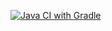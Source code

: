 [![Java CI with Gradle](https://github.com/KnifeRing/TestWeb/actions/workflows/gradle.yml/badge.svg?branch=main)](https://github.com/KnifeRing/TestWeb/actions/workflows/gradle.yml)
